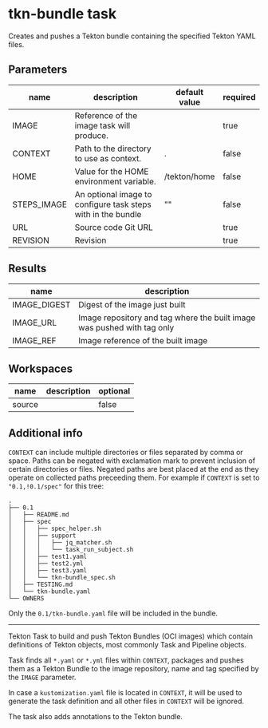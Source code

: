 # tkn-bundle task

Creates and pushes a Tekton bundle containing the specified Tekton YAML files.

## Parameters
|name|description|default value|required|
|---|---|---|---|
|IMAGE|Reference of the image task will produce.||true|
|CONTEXT|Path to the directory to use as context.|.|false|
|HOME|Value for the HOME environment variable.|/tekton/home|false|
|STEPS_IMAGE|An optional image to configure task steps with in the bundle|""|false|
|URL|Source code Git URL||true|
|REVISION|Revision||true|

## Results
|name|description|
|---|---|
|IMAGE_DIGEST|Digest of the image just built|
|IMAGE_URL|Image repository and tag where the built image was pushed with tag only|
|IMAGE_REF|Image reference of the built image|

## Workspaces
|name|description|optional|
|---|---|---|
|source||false|

## Additional info

`CONTEXT` can include multiple directories or files separated by comma or space.
Paths can be negated with exclamation mark to prevent inclusion of certain
directories or files. Negated paths are best placed at the end as they operate
on collected paths preceeding them. For example if `CONTEXT` is set to
`"0.1,!0.1/spec"` for this tree:

    .
    ├── 0.1
    │   ├── README.md
    │   ├── spec
    │   │   ├── spec_helper.sh
    │   │   ├── support
    │   │   │   ├── jq_matcher.sh
    │   │   │   └── task_run_subject.sh
    │   │   ├── test1.yaml
    │   │   ├── test2.yml
    │   │   ├── test3.yaml
    │   │   └── tkn-bundle_spec.sh
    │   ├── TESTING.md
    │   └── tkn-bundle.yaml
    └── OWNERS

Only the `0.1/tkn-bundle.yaml` file will be included in the bundle.

---

Tekton Task to build and push Tekton Bundles (OCI images) which contain
definitions of Tekton objects, most commonly Task and Pipeline objects.

Task finds all `*.yaml` or `*.yml` files within `CONTEXT`, packages and pushes
them as a Tekton Bundle to the image repository, name and tag specified by the
`IMAGE` parameter.

In case a `kustomization.yaml` file is located in `CONTEXT`, it will be used to
generate the task definition and all other files in `CONTEXT` will be ignored.

The task also adds annotations to the Tekton bundle.
